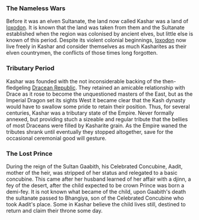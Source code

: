 ### The Nameless Wars

Before it was an elven Sultanate, the land now called Kashar was a land of [loxodon](../../Species/Godtouched/Loxodon.md). It is known that the land was taken from them and the Sultanate established when the region was colonised by ancient elves, but little else is known of this period. Despite its violent colonial beginnings, [loxodon](../../Species/Godtouched/Loxodon.md) now live freely in Kashar and consider themselves as much Kasharites as their elven countrymen, the conflicts of those times long forgotten.

### Tributary Period

Kashar was founded with the not inconsiderable backing of the then-fledgeling [Dracean Republic](../Drace). They retained an amicable relationship with Drace as it rose to become the unquestioned masters of the East, but as the Imperial Dragon set its sights West it became clear that the Kash dynasty would have to swallow some pride to retain their position. Thus, for several centuries, Kashar was a tributary state of the Empire. Never formally annexed, but providing stuch a sizeable and regular tribute that the bellies of most Draceans were filled by Kasharite grain. As the Empire waned the tributes shrank until eventually they stopped altogether, save for the occasional ceremonial good will gesture.

### The Lost Prince

During the reign of the Sultan Gaabith, his Celebrated Concubine, Aadit, mother of the heir, was stripped of her status and relegated to a basic concubine. This came after her husband learned of her affair with a djinn, a fey of the desert, after the child expected to be crown Prince was born a demi-fey. It is not known what became of the child, upon Gaabith's death the sultanate passed to Bhangiya, son of the Celebrated Concubine who took Aadit's place. Some in Kashar believe the child lives still, destined to return and claim their throne some day.